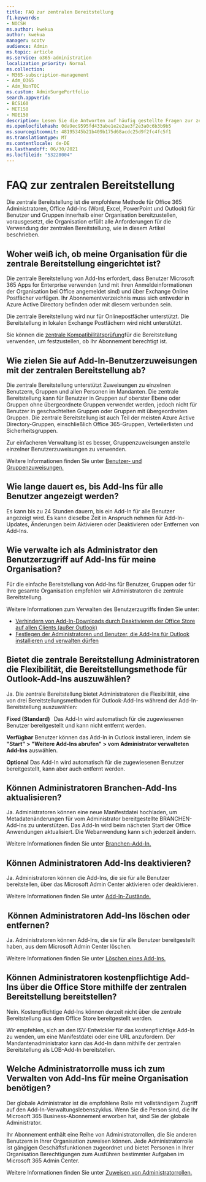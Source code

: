 ```yaml
---
title: FAQ zur zentralen Bereitstellung
f1.keywords:
- NOCSH
ms.author: kwekua
author: kwekua
manager: scotv
audience: Admin
ms.topic: article
ms.service: o365-administration
localization_priority: Normal
ms.collection:
- M365-subscription-management
- Adm_O365
- Adm_NonTOC
ms.custom: AdminSurgePortfolio
search.appverid:
- BCS160
- MET150
- MOE150
description: Lesen Sie die Antworten auf häufig gestellte Fragen zur zentralen Bereitstellung aus dem Microsoft 365 Admin Center.
ms.openlocfilehash: 0da9ec9595fd433abe1e2e2ae3f2e3a0c6b3b9b5
ms.sourcegitcommit: 48195345b21b409b175d68acdc25d9f2fc4fc5f1
ms.translationtype: MT
ms.contentlocale: de-DE
ms.lasthandoff: 06/30/2021
ms.locfileid: "53228004"
---
```

# <a name="centralized-deployment-faq"></a>FAQ zur zentralen Bereitstellung

Die zentrale Bereitstellung ist die empfohlene Methode für Office 365 Administratoren, Office Add-Ins (Word, Excel, PowerPoint und Outlook) für Benutzer und Gruppen innerhalb einer Organisation bereitzustellen, vorausgesetzt, die Organisation erfüllt alle Anforderungen für die Verwendung der zentralen Bereitstellung, wie in diesem Artikel beschrieben.   
  
## <a name="how-do-i-know-if-my-organization-is-set-up-for-centralized-deployment"></a>Woher weiß ich, ob meine Organisation für die zentrale Bereitstellung eingerichtet ist?  

Die zentrale Bereitstellung von Add-Ins erfordert, dass Benutzer Microsoft 365 Apps for Enterprise verwenden (und mit ihren Anmeldeinformationen der Organisation bei Office angemeldet sind) und über Exchange Online Postfächer verfügen. Ihr Abonnementverzeichnis muss sich entweder in Azure Active Directory befinden oder mit diesem verbunden sein.  
 
Die zentrale Bereitstellung wird nur für Onlinepostfächer unterstützt. Die Bereitstellung in lokalen Exchange Postfächern wird nicht unterstützt.

Sie können die [zentrale Kompatibilitätsprüfung](centralized-deployment-of-add-ins.md#centralized-deployment-compatibility-checker)für die Bereitstellung   verwenden, um festzustellen, ob Ihr Abonnement berechtigt ist. 
  
## <a name="how-do-you-target-add-in-user-assignments-with-centralized-deployment"></a>Wie zielen Sie auf Add-In-Benutzerzuweisungen mit der zentralen Bereitstellung ab?  

Die zentrale Bereitstellung unterstützt Zuweisungen zu einzelnen Benutzern, Gruppen und allen Personen im Mandanten. Die zentrale Bereitstellung kann für Benutzer in Gruppen auf oberster Ebene oder Gruppen ohne übergeordnete Gruppen verwendet werden, jedoch nicht für Benutzer in geschachtelten Gruppen oder Gruppen mit übergeordneten Gruppen. Die zentrale Bereitstellung ist auch Teil der meisten Azure Active Directory-Gruppen, einschließlich Office 365-Gruppen, Verteilerlisten und Sicherheitsgruppen.  

Zur einfacheren Verwaltung ist es besser, Gruppenzuweisungen anstelle einzelner Benutzerzuweisungen zu verwenden.
 
Weitere Informationen finden Sie unter [Benutzer- und Gruppenzuweisungen.](./centralized-deployment-of-add-ins.md#user-and-group-assignments)  
   
## <a name="how-long-does-it-take-for-add-ins-to-show-up-for-all-users"></a>Wie lange dauert es, bis Add-Ins für alle Benutzer angezeigt werden?  

Es kann bis zu 24 Stunden dauern, bis ein Add-In für alle Benutzer angezeigt wird. Es kann dieselbe Zeit in Anspruch nehmen für Add-In-Updates, Änderungen beim Aktivieren oder Deaktivieren oder Entfernen von Add-Ins. 
  
## <a name="as-an-administrator-how-do-i-manage-the-user-access-to-add-ins-for-my-organization"></a>Wie verwalte ich als Administrator den Benutzerzugriff auf Add-Ins für meine Organisation?

Für die einfache Bereitstellung von Add-Ins für Benutzer, Gruppen oder für Ihre gesamte Organisation empfehlen wir Administratoren die zentrale Bereitstellung.

Weitere Informationen zum Verwalten des Benutzerzugriffs finden Sie unter:
 - [Verhindern von Add-In-Downloads durch Deaktivieren der Office Store auf allen Clients (außer Outlook)](./manage-addins-in-the-admin-center.md#prevent-add-in-downloads-by-turning-off-the-office-store-across-all-clients-except-outlook)
 - [Festlegen der Administratoren und Benutzer, die Add-Ins für Outlook installieren und verwalten dürfen](/Exchange/specify-who-can-install-and-manage-add-ins-2013-help)

## <a name="will-centralized-deployment-provide-admins-the-flexibility-to-choose-the-deployment-method-for-outlook-add-ins"></a>Bietet die zentrale Bereitstellung Administratoren die Flexibilität, die Bereitstellungsmethode für Outlook-Add-Ins auszuwählen?  

Ja. Die zentrale Bereitstellung bietet Administratoren die Flexibilität, eine von drei Bereitstellungsmethoden für Outlook-Add-Ins während der Add-In-Bereitstellung auszuwählen:

**Fixed (Standard)**   Das Add-In wird automatisch für die zugewiesenen Benutzer bereitgestellt und kann nicht entfernt werden.  
 
**Verfügbar** Benutzer können das Add-In in Outlook installieren, indem sie **"Start" > "Weitere Add-Ins abrufen" > vom Administrator verwalteten Add-Ins** auswählen.
 
**Optional** Das Add-In wird automatisch für die zugewiesenen Benutzer bereitgestellt, kann aber auch entfernt werden.  
    
## <a name="can-admins-update-line-of-business-lob-add-ins"></a>Können Administratoren Branchen-Add-Ins aktualisieren?  

Ja. Administratoren können eine neue Manifestdatei hochladen, um Metadatenänderungen für vom Administrator bereitgestellte BRANCHEN-Add-Ins zu unterstützen. Das Add-In wird beim nächsten Start der Office Anwendungen aktualisiert. Die Webanwendung kann sich jederzeit ändern.  
 
Weitere Informationen finden Sie unter [Branchen-Add-In.](./manage-addins-in-the-admin-center.md)  

## <a name="can-admins-turn-off-add-ins"></a>Können Administratoren Add-Ins deaktivieren?  

Ja. Administratoren können die Add-Ins, die sie für alle Benutzer bereitstellen, über das Microsoft Admin Center aktivieren oder deaktivieren.

Weitere Informationen finden Sie unter [Add-In-Zustände.](./manage-addins-in-the-admin-center.md#add-in-states)  

##  <a name="can-admins-delete-or-remove-add-ins"></a>Können Administratoren Add-Ins löschen oder entfernen?

Ja. Administratoren können Add-Ins, die sie für alle Benutzer bereitgestellt haben, aus dem Microsoft Admin Center löschen.

Weitere Informationen finden Sie unter [Löschen eines Add-Ins.](./manage-addins-in-the-admin-center.md#delete-an-add-in) 
  
## <a name="can-admins-deploy-paid-add-ins-from-the-office-store-using-centralized-deployment"></a>Können Administratoren kostenpflichtige Add-Ins über die Office Store mithilfe der zentralen Bereitstellung bereitstellen? 

Nein. Kostenpflichtige Add-Ins können derzeit nicht über die zentrale Bereitstellung aus dem Office Store bereitgestellt werden.  
 
Wir empfehlen, sich an den ISV-Entwickler für das kostenpflichtige Add-In zu wenden, um eine Manifestdatei oder eine URL anzufordern. Der Mandantenadministrator kann das Add-In dann mithilfe der zentralen Bereitstellung als LOB-Add-In bereitstellen.
    
## <a name="which-admin-role-do-i-need-to-manage-add-ins-for-my-organization"></a>Welche Administratorrolle muss ich zum Verwalten von Add-Ins für meine Organisation benötigen?  

Der globale Administrator ist die empfohlene Rolle mit vollständigem Zugriff auf den Add-In-Verwaltungslebenszyklus. Wenn Sie die Person sind, die Ihr Microsoft 365 Business-Abonnement erworben hat, sind Sie der globale Administrator. 
 
Ihr Abonnement enthält eine Reihe von Administratorrollen, die Sie anderen Benutzern in Ihrer Organisation zuweisen können. Jede Administratorrolle ist gängigen Geschäftsfunktionen zugeordnet und bietet Personen in Ihrer Organisation Berechtigungen zum Ausführen bestimmter Aufgaben im Microsoft 365 Admin Center.  
 
Weitere Informationen finden Sie unter [Zuweisen von Administratorrollen.](../add-users/assign-admin-roles.md) 
